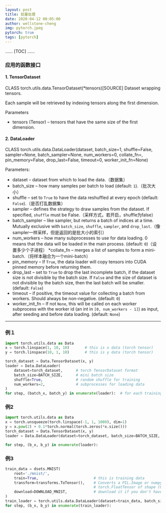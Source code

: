 ```yaml
---
layout: post
title: 批量处理
date: 2020-04-12 00:05:00
author: wellstone-cheng
img: pytorch.jpeg
pytorch: true
tags: [pytorch]
---
```

……
[TOC]
……
### 应用的函数接口
#### 1. TensorDataset
CLASS torch.utils.data.TensorDataset(*tensors)[SOURCE]
Dataset wrapping tensors.

Each sample will be retrieved by indexing tensors along the first dimension.

Parameters
* tensors (Tensor) – tensors that have the same size of the first dimension.
  
#### 2. DataLoader
CLASS torch.utils.data.DataLoader(dataset, batch_size=1, shuffle=False, sampler=None, batch_sampler=None, num_workers=0, collate_fn=<function default_collate>, pin_memory=False, drop_last=False, timeout=0, worker_init_fn=None)

Parameters: 
* dataset – dataset from which to load the data.（数据集）
* batch_size – how many samples per batch to load (default: `1`).（批次大小）
* shuffle – set to `True` to have the data reshuffled at every epoch (default: `False`).（是否打乱数据集）
* sampler – defines the strategy to draw samples from the dataset. If specified, `shuffle` must be False.（采样方式，若开启，shuffle为false）
* batch_sampler – like sampler, but returns a batch of indices at a time. Mutually exclusive with `batch_size`, `shuffle`, `sampler`, and `drop_last`.（像sampler一样采样，但是返回的是批大小的索引）
* num_workers – how many subprocesses to use for data loading. 0 means that the data will be loaded in the main process. (default: `0`)（设置多少个子进程）
*collate_fn – merges a list of samples to form a mini-batch.（将样本融合为一个mini-batch）
* pin_memory – If `True`, the data loader will copy tensors into CUDA pinned memory before returning them.
* drop_last – set to `True` to drop the last incomplete batch, if the dataset size is not divisible by the batch size. If `False` and the size of dataset is not divisible by the batch size, then the last batch will be smaller. (default: `False`)
* timeout – if positive, the timeout value for collecting a batch from workers. Should always be non-negative. (default: `0`)
* worker_init_fn – If not `None`, this will be called on each worker subprocess with the worker id (an int in `[0, num_workers - 1]`) as input, after seeding and before data loading. (default: `None`)
---
### 例１
``` python
import torch.utils.data as Data
x = torch.linspace(1, 10, 10)       # this is x data (torch tensor)
y = torch.linspace(10, 1, 10)       # this is y data (torch tensor)

torch_dataset = Data.TensorDataset(x, y)
loader = Data.DataLoader(
    dataset=torch_dataset,      # torch TensorDataset format
    batch_size=BATCH_SIZE,      # mini batch size
    shuffle=True,               # random shuffle for training
    num_workers=2,              # subprocesses for loading data
)
for step, (batch_x, batch_y) in enumerate(loader):  # for each training step
```
### 例2
``` python
import torch.utils.data as Data
x = torch.unsqueeze(torch.linspace(-1, 1, 1000), dim=1)
y = x.pow(2) + 0.1*torch.normal(torch.zeros(*x.size()))
torch_dataset = Data.TensorDataset(x, y)
loader = Data.DataLoader(dataset=torch_dataset, batch_size=BATCH_SIZE, shuffle=True, num_workers=2,)

for step, (b_x, b_y) in enumerate(loader):
```

### 例3
``` python
train_data = dsets.MNIST(
    root='./mnist/',
    train=True,                         # this is training data
    transform=transforms.ToTensor(),    # Converts a PIL.Image or numpy.ndarray to
                                        # torch.FloatTensor of shape (C x H x W) and normalize in the range [0.0, 1.0]
    download=DOWNLOAD_MNIST,            # download it if you don't have it
)
train_loader = torch.utils.data.DataLoader(dataset=train_data, batch_size=BATCH_SIZE, shuffle=True)
for step, (b_x, b_y) in enumerate(train_loader):
```